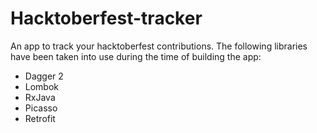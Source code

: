 # Hacktoberfest-tracker
An app to track your hacktoberfest contributions. The following libraries have been taken into use during the time of building the app:

- Dagger 2
- Lombok
- RxJava
- Picasso
- Retrofit

